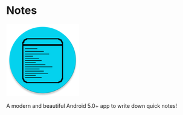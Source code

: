 # Notes
![Note's Icon](/app/src/main/res/mipmap-xxxhdpi/ic_launcher_round.png)

A modern and beautiful Android 5.0+ app to write down quick notes!